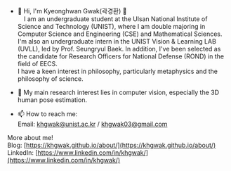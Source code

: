 - 👋 Hi, I'm Kyeonghwan Gwak(곽경환) 🤗       
&emsp;I am an undergraduate student at the Ulsan National Institute of Science and Technology (UNIST), where I am double majoring in Computer Science and Engineering (CSE) and Mathematical Sciences. I'm also an undergraduate intern in the UNIST Vision & Learning LAB (UVLL), led by Prof. Seungryul Baek. In addition, I've been selected as the candidate for Research Officers for National Defense (ROND) in the field of EECS.  
I have a keen interest in philosophy, particularly metaphysics and the philosophy of science.  

- 👀 My main research interest lies in computer vision, especially the 3D human pose estimation.  
  
- 📫 How to reach me:       
Email: <khgwak@unist.ac.kr> / <khgwak03@gmail.com>  

More about me!  
Blog: [https://khgwak.github.io/about/](https://khgwak.github.io/about/)  
LinkedIn: [https://www.linkedin.com/in/khgwak/](https://www.linkedin.com/in/khgwak/)



<!---
khgwak/khgwak is a ✨ special ✨ repository because its `README.md` (this file) appears on your GitHub profile.
You can click the Preview link to take a look at your changes.
--->

